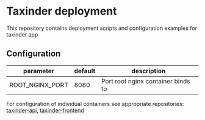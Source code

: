 # Taxinder deployment

This repository contains deployment scripts and configuration examples for taxinder app

## Configuration

| parameter | default | description |
| --- | --- | --- |
| ROOT_NGINX_PORT | 8080 | Port root nginx container binds to |

For configuration of individual containers see appropriate repositories: [taxinder-api](https://github.com/kluchi/taxinder-api), [taxinder-frontend](https://github.com/kluchi/taxinder-frontend)
